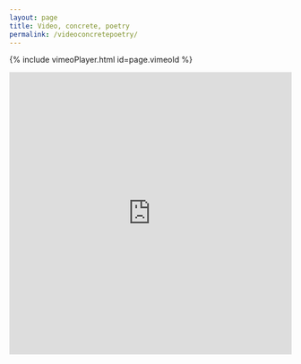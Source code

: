 ```yaml
---
layout: page
title: Video, concrete, poetry
permalink: /videoconcretepoetry/
---
```


{% include vimeoPlayer.html id=page.vimeoId %}

<div style="padding:100% 0 0 0;position:relative;"><iframe src="https://player.vimeo.com/video/697961535?h=1f6e266669&amp;badge=0&amp;autopause=0&amp;player_id=0&amp;app_id=58479" frameborder="0" allow="autoplay; fullscreen; picture-in-picture" allowfullscreen style="position:absolute;top:0;left:0;width:100%;height:100%;" title="Concrete poetry_2"></iframe></div><script src="https://player.vimeo.com/api/player.js"></script>

